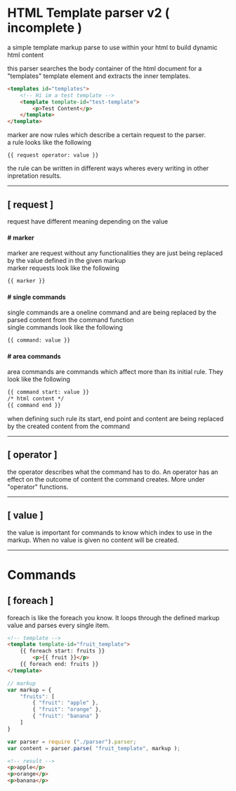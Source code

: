 
# HTML Template parser v2 ( incomplete )

a simple template markup parse to use within your html
to build dynamic html content

this parser searches the body container of the html document for a
"templates" template element and extracts the inner templates.

```html
<templates id="templates">
	<!-- Hi im a test template -->
	<template template-id="test-template">
		<p>Test Content</p>
	</template>
</template>
```

marker are now rules which describe a certain request to the parser.<br>
a rule looks like the following

```
{{ request operator: value }}
```

the rule can be written in different ways wheres every writing
in other inpretation results.

---

## [ request ]
request have different meaning depending on the value

#### # marker
marker are request without any functionalities
they are just being replaced by the value defined in the given markup<br>
marker requests look like the following

```html
{{ marker }}
```

#### # single commands
single commands are a oneline command and are being replaced
by the parsed content from the command function<br>
single commands look like the following

```html
{{ command: value }}
```

#### # area commands
area commands are commands which affect more than its initial rule.
They look like the following

```html
{{ command start: value }}
/* html content */
{{ command end }}
```

when defining such rule its start, end point and content are being replaced
by the created content from the command

---
## [ operator ]
the operator describes what the command has to do.
An operator has an effect on the outcome of content the command creates.
More under "operator" functions.

---
## [ value ]
the value is important for commands to know which index to use in the
markup. When no value is given no content will be created.

---
# Commands

## [ foreach ]
foreach is like the foreach you know. It loops through the defined markup
value and parses every single item.

```html
<!-- template -->
<template template-id="fruit_template">
	{{ foreach start: fruits }}
		<p>{{ fruit }}</p>
	{{ foreach end: fruits }}
</template>
```

```javascript
// markup
var markup = {
	"fruits": [
		{ "fruit": "apple" },
		{ "fruit": "orange" },
		{ "fruit": "banana" }
	]
}

var parser = require ("./parser").parser;
var content = parser.parse( "fruit_template", markup );
```

```html
<!-- result -->
<p>apple</p>
<p>orange</p>
<p>banana</p>
```
